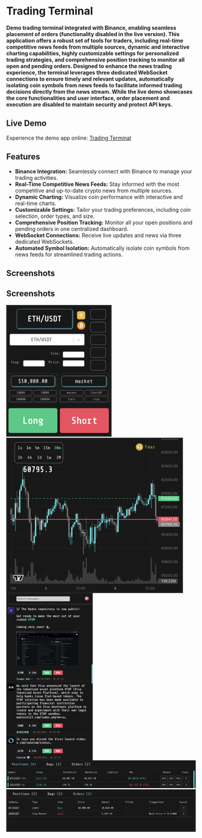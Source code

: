 # Trading Terminal

**Demo trading terminal integrated with Binance, enabling seamless placement of orders (functionality disabled in the live version). This application offers a robust set of tools for traders, including real-time competitive news feeds from multiple sources, dynamic and interactive charting capabilities, highly customizable settings for personalized trading strategies, and comprehensive position tracking to monitor all open and pending orders. Designed to enhance the news trading experience, the terminal leverages three dedicated WebSocket connections to ensure timely and relevant updates, automatically isolating coin symbols from news feeds to facilitate informed trading decisions directly from the news stream. While the live demo showcases the core functionalities and user interface, order placement and execution are disabled to maintain security and protect API keys.**



## Live Demo

Experience the demo app online: [Trading Terminal](https://tradingterminal.vercel.app)

## Features

- **Binance Integration:** Seamlessly connect with Binance to manage your trading activities.
- **Real-Time Competitive News Feeds:** Stay informed with the most competitive and up-to-date crypto news from multiple sources.
- **Dynamic Charting:** Visualize coin performance with interactive and real-time charts.
- **Customizable Settings:** Tailor your trading preferences, including coin selection, order types, and size.
- **Comprehensive Position Tracking:** Monitor all your open positions and pending orders in one centralized dashboard.
- **WebSocket Connections:** Receive live updates and news via three dedicated WebSockets.
- **Automated Symbol Isolation:** Automatically isolate coin symbols from news feeds for streamlined trading actions.

## Screenshots

## Screenshots

<img src="screenshot/settings.png" alt="Settings" width="280"/>
 
<div style="display: flex; justify-content: space-between; flex-wrap: wrap;">

  <img src="screenshot/chart.png" alt="Chart" width="470"/>
  <img src="screenshot/newsFeed.png" alt="News Feed" width="230"/>

</div>

<img src="screenshot/positions.png" alt="Positions" width="700"/>
<img src="screenshot/orders.png" alt="Orders" width="700"/>



